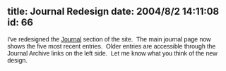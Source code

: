 title: Journal Redesign
date: 2004/8/2 14:11:08
id: 66
---
<font face="Arial">I've redesigned the [Journal](Journal.aspx) section of the site.  The main journal page now shows the five most recent entries.  Older entries are accessible through the Journal Archive links on the left side.  Let me know what you think of the new design.</font>